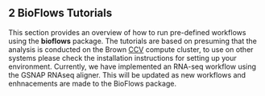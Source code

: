 ## 2 BioFlows Tutorials


This section provides an overview of how to run pre-defined workflows using
the **bioflows** package. The tutorials are based on presuming that the analysis is
conducted on the Brown [CCV](https://web1.ccv.brown.edu) compute cluster, to use on other systems please
check the installation instructions for setting up your environment. Currently, we have implemented an RNA-seq
workflow using the GSNAP RNAseq aligner. This will be updated as new
workflows and enhnacements are made to the BioFlows package.
